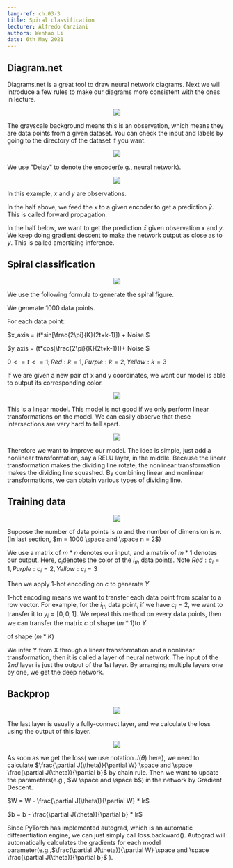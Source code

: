 ```yaml
---
lang-ref: ch.03-3             
title: Spiral classification 
lecturer: Alfredo Canziani 
authors: Wenhao Li          
date: 6th May 2021        
---                    
```





## Diagram.net

Diagrams.net is a great tool to draw neural network diagrams. Next we will introduce a few rules to make our diagrams more consistent with the ones in lecture.



<center>
<img src="{{site.baseurl}}/images\week03\03-3\figure7.png" style="background-color:#DCDCDC;" /><br>
</center>

The grayscale background means this is an observation, which means they are data points from a given dataset. You can check the input and labels by going to the directory of the dataset if you want.

<center>
<img src="{{site.baseurl}}/images\week03\03-3\figure9.png" style="background-color:#DCDCDC;" /><br>
</center>

We use "Delay" to denote the encoder(e.g., neural network).


<center>
<img src="{{site.baseurl}}/images\week03\03-3\figure10.png" style="background-color:#DCDCDC;" /><br>
</center>

In this example, $x$ and $y$  are observations.

In the half above, we feed the $x$ to a given encoder to get a prediction $\bar y$. This is called forward propagation.

In the half below, we want to get the prediction $\bar x$ given observation $x$ and $y$. We keep doing gradient descent to make the network output as close as to $y$. This is called amortizing inference.

## Spiral classification
<center>
<img src="{{site.baseurl}}/images\week03\03-3\figure1.png" style="background-color:#DCDCDC;" /><br>
</center>


We use the following formula to generate the spiral figure.

We generate 1000 data points. 

For each data point:

$x\_axis = (t*sin[\frac{2\pi}{K}(2t+k-1)]) + Noise $

$y\_axis = (t*cos[\frac{2\pi}{K}(2t+k-1)])+ Noise $

$0<=t<=1; Red: k = 1, Purple: k = 2, Yellow : k = 3$

If we are given a new pair of x and y coordinates, we want our model is able to output its corresponding color.

<center>
<img src="{{site.baseurl}}/images\week03\03-3\figure2.png" style="background-color:#DCDCDC;" /><br>
</center>

This is a linear model. This model is not good if we only perform linear transformations on the model. We can easily observe that these intersections are very hard to tell apart.

<center>
<img src="{{site.baseurl}}/images\week03\03-3\figure3.png" style="background-color:#DCDCDC;" /><br>
</center>

Therefore we want to improve our model. The idea is simple, just add a nonlinear transformation, say a RELU layer, in the middle. Because the linear transformation makes the dividing line rotate, the nonlinear transformation makes the dividing line squashed. By combining linear and nonlinear transformations, we can obtain various types of dividing line.

## Training data

<center>
<img src="{{site.baseurl}}/images\week03\03-3\figure4.png" style="background-color:#DCDCDC;" /><br>
</center>

Suppose the number of data points is $m$ and the number of dimension is $n$. (In last section, $m = 1000 \space and \space n = 2$)

We use a matrix of $m * n$ denotes our input, and a matrix of $m*1$ denotes our output. Here, $c_i$denotes the color of the $i_{th}$ data points. Note $Red: c_i = 1, Purple: c_i = 2, Yellow : c_i = 3$

Then we apply 1-hot encoding on $c$ to generate $Y$

1-hot encoding means we want to transfer each data point from scalar to a row vector. For example, for the $i_{th}$ data point, if we have $c_i = 2$, we want to transfer it to $y_i = [0, 0, 1]$. We repeat this method on every data points, then we can transfer the matrix $c$ of shape $(m*1)$to $Y$

of shape $(m*K)$

We infer Y from X through a linear transformation and a nonlinear transformation, then it is called a layer of neural network. The input of the $2nd$ layer is just the output of the $1st$ layer. By arranging multiple layers one by one, we get the deep network.

## Backprop

<center>
<img src="{{site.baseurl}}/images\week03\03-3\figure5.png" style="background-color:#DCDCDC;" /><br>
</center>

The last layer is usually a fully-connect layer, and we calculate the loss using the output of this layer.

<center>
<img src="{{site.baseurl}}/images\week03\03-3\figure6.png" style="background-color:#DCDCDC;" /><br>
</center>

As soon as we get the loss( we use notation $J(\theta)$ here), we need to calculate $\frac{\partial J(\theta)}{\partial W} \space and \space \frac{\partial J(\theta)}{\partial b}$ by chain rule. Then we want to update the parameters(e.g., $W \space and \space b$) in the network by Gradient Descent.  

$W = W -  \frac{\partial J(\theta)}{\partial W} * lr$

$b = b - \frac{\partial J(\theta)}{\partial b} * lr$

Since PyTorch has implemented autograd, which is an automatic differentiation engine, we can just simply call loss.backward(). Autograd will automatically calculates the gradients for each model parameter(e.g.,$\frac{\partial J(\theta)}{\partial W} \space and \space \frac{\partial J(\theta)}{\partial b}$  ).

